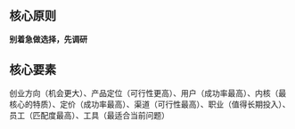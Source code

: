 
## 核心原则

**别着急做选择，先调研**

## 核心要素

创业方向（机会更大）、产品定位（可行性更高）、用户（成功率最高）、内核（最核心的特质）、定价（成功率最高）、渠道（可行性最高）、职业（值得长期投入）、员工（匹配度最高）、工具（最适合当前问题）



